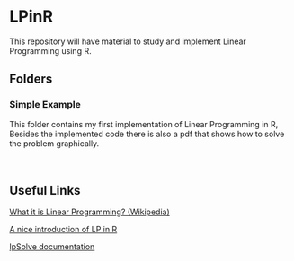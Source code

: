 # LPinR
This repository will have material to study and implement Linear Programming using R.

## Folders
### Simple Example
This folder contains my first implementation of Linear Programming in R, Besides the implemented code there is also a pdf that shows how to solve the problem graphically.  
<br/><br/>
## Useful Links
[What it is Linear Programming? (Wikipedia)](https://en.wikipedia.org/wiki/Linear_programming)

[A nice introduction of LP in R](https://www.r-bloggers.com/linear-programming-in-r/)

[lpSolve documentation](https://cran.r-project.org/web/packages/lpSolve/lpSolve.pdf)
